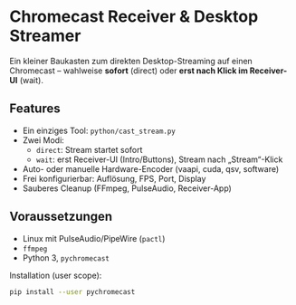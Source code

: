 # Chromecast Receiver & Desktop Streamer

Ein kleiner Baukasten zum direkten Desktop-Streaming auf einen Chromecast –
wahlweise **sofort** (direct) oder **erst nach Klick im Receiver-UI** (wait).

## Features

- Ein einziges Tool: `python/cast_stream.py`
- Zwei Modi:
  - `direct`: Stream startet sofort
  - `wait`: erst Receiver-UI (Intro/Buttons), Stream nach „Stream“-Klick
- Auto- oder manuelle Hardware-Encoder (vaapi, cuda, qsv, software)
- Frei konfigurierbar: Auflösung, FPS, Port, Display
- Sauberes Cleanup (FFmpeg, PulseAudio, Receiver-App)

## Voraussetzungen

- Linux mit PulseAudio/PipeWire (`pactl`)
- `ffmpeg`
- Python 3, `pychromecast`

Installation (user scope):

```bash
pip install --user pychromecast

